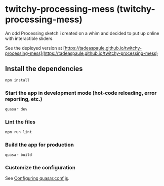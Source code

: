 # twitchy-processing-mess (twitchy-processing-mess)

An odd Processing sketch i created on a whim and decided to put up online with interactible sliders

See the deployed version at [https://tadeaspaule.github.io/twitchy-processing-mess](https://tadeaspaule.github.io/twitchy-processing-mess)

## Install the dependencies
```bash
npm install
```

### Start the app in development mode (hot-code reloading, error reporting, etc.)
```bash
quasar dev
```

### Lint the files
```bash
npm run lint
```

### Build the app for production
```bash
quasar build
```

### Customize the configuration
See [Configuring quasar.conf.js](https://quasar.dev/quasar-cli/quasar-conf-js).
